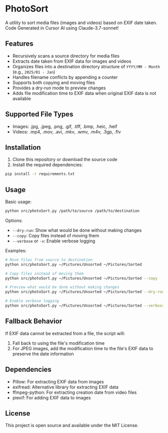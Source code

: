 # PhotoSort

A utility to sort media files (images and videos) based on EXIF date taken.
Code Generated in Cursor AI using Claude-3.7-sonnet!

## Features

- Recursively scans a source directory for media files
- Extracts date taken from EXIF data for images and videos
- Organizes files into a destination directory structure of `YYYY/MM - Month` (e.g., `2025/01 - Jan`)
- Handles filename conflicts by appending a counter
- Supports both copying and moving files
- Provides a dry-run mode to preview changes
- Adds file modification time to EXIF data when original EXIF data is not available

## Supported File Types

- Images: .jpg, .jpeg, .png, .gif, .tiff, .bmp, .heic, .heif
- Videos: .mp4, .mov, .avi, .mkv, .wmv, .m4v, .3gp, .flv

## Installation

1. Clone this repository or download the source code
2. Install the required dependencies:

```bash
pip install -r requirements.txt
```

## Usage

Basic usage:

```bash
python src/photoSort.py /path/to/source /path/to/destination
```

Options:

- `--dry-run`: Show what would be done without making changes
- `--copy`: Copy files instead of moving them
- `--verbose` or `-v`: Enable verbose logging

Examples:

```bash
# Move files from source to destination
python src/photoSort.py ~/Pictures/Unsorted ~/Pictures/Sorted

# Copy files instead of moving them
python src/photoSort.py ~/Pictures/Unsorted ~/Pictures/Sorted --copy

# Preview what would be done without making changes
python src/photoSort.py ~/Pictures/Unsorted ~/Pictures/Sorted --dry-run

# Enable verbose logging
python src/photoSort.py ~/Pictures/Unsorted ~/Pictures/Sorted --verbose
```

## Fallback Behavior

If EXIF data cannot be extracted from a file, the script will:
1. Fall back to using the file's modification time
2. For JPEG images, add the modification time to the file's EXIF data to preserve the date information

## Dependencies

- Pillow: For extracting EXIF data from images
- exifread: Alternative library for extracting EXIF data
- ffmpeg-python: For extracting creation date from video files
- piexif: For adding EXIF data to images

## License

This project is open source and available under the MIT License.
